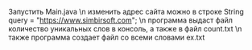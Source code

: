 Запустить Main.java \n
изменить адрес сайта можно в строке String query = "https://www.simbirsoft.com"; \n
программа выдаст файл количество уникальных слов в консоль, а также в файл count.txt \n
также программа создает файл со всеми словами ex.txt
